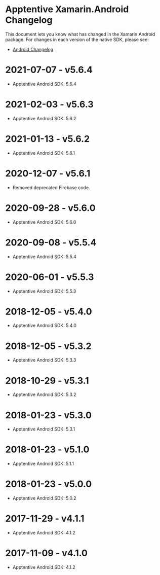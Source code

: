 # Apptentive Xamarin.Android Changelog

This document lets you know what has changed in the Xamarin.Android package. For changes in each version of the native SDK, please see:

- [Android Changelog](https://github.com/apptentive/apptentive-android/blob/master/CHANGELOG.md)

# 2021-07-07 - v5.6.4

- Apptentive Android SDK: 5.6.4

# 2021-02-03 - v5.6.3

- Apptentive Android SDK: 5.6.2

# 2021-01-13 - v5.6.2

- Apptentive Android SDK: 5.6.1

# 2020-12-07 - v5.6.1

- Removed deprecated Firebase code.

# 2020-09-28 - v5.6.0

- Apptentive Android SDK: 5.6.0

# 2020-09-08 - v5.5.4

- Apptentive Android SDK: 5.5.4

# 2020-06-01 - v5.5.3

- Apptentive Android SDK: 5.5.3

# 2018-12-05 - v5.4.0

- Apptentive Android SDK: 5.4.0

# 2018-12-05 - v5.3.2

- Apptentive Android SDK: 5.3.3

# 2018-10-29 - v5.3.1

- Apptentive Android SDK: 5.3.2

# 2018-01-23 - v5.3.0

- Apptentive Android SDK: 5.3.1

# 2018-01-23 - v5.1.0

- Apptentive Android SDK: 5.1.1

# 2018-01-23 - v5.0.0

- Apptentive Android SDK: 5.0.2

# 2017-11-29 - v4.1.1

- Apptentive Android SDK: 4.1.2

# 2017-11-09 - v4.1.0

- Apptentive Android SDK: 4.1.2

